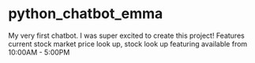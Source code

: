 # python_chatbot_emma

My very first chatbot. I was super excited to create this project!
Features current stock market price look up, stock look up featuring available from 10:00AM - 5:00PM
